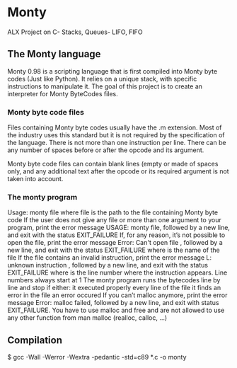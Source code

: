 <h1> Monty</h1>

<p>ALX Project on C- Stacks, Queues- LIFO, FIFO</p>

<h2>The Monty language</h2>
<p>Monty 0.98 is a scripting language that is first compiled into Monty byte codes (Just like Python). It relies on a unique stack, with specific instructions to manipulate it. The goal of this project is to create an interpreter for Monty ByteCodes files.</p>

<h3>Monty byte code files</h3>

<p>Files containing Monty byte codes usually have the .m extension. Most of the industry uses this standard but it is not required by the specification of the language. There is not more than one instruction per line. There can be any number of spaces before or after the opcode and its argument.</p>

<p>Monty byte code files can contain blank lines (empty or made of spaces only, and any additional text after the opcode or its required argument is not taken into account.</p>

<h3>The monty program</h3>

<p>Usage: monty file
where file is the path to the file containing Monty byte code
If the user does not give any file or more than one argument to your program, print the error message USAGE: monty file, followed by a new line, and exit with the status EXIT_FAILURE
If, for any reason, it’s not possible to open the file, print the error message Error: Can't open file <file>, followed by a new line, and exit with the status EXIT_FAILURE
where <file> is the name of the file
If the file contains an invalid instruction, print the error message L<line_number>: unknown instruction <opcode>, followed by a new line, and exit with the status EXIT_FAILURE
where is the line number where the instruction appears.
Line numbers always start at 1
The monty program runs the bytecodes line by line and stop if either:
it executed properly every line of the file
it finds an error in the file
an error occured
If you can’t malloc anymore, print the error message Error: malloc failed, followed by a new line, and exit with status EXIT_FAILURE.
You have to use malloc and free and are not allowed to use any other function from man malloc (realloc, calloc, …)</p>

<h2>Compilation</h2>
$ gcc -Wall -Werror -Wextra -pedantic -std=c89 *.c -o monty